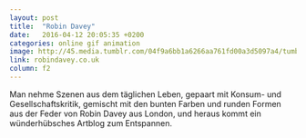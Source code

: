```yaml
---
layout: post
title:  "Robin Davey"
date:   2016-04-12 20:05:35 +0200
categories: online gif animation
image: http://45.media.tumblr.com/04f9a6bb1a6266aa761fd00a3d5097a4/tumblr_n7o5uemj4H1qhu3vxo1_r2_500.gif
link: robindavey.co.uk
column: f2
---
```


Man nehme Szenen aus dem täglichen Leben, gepaart mit Konsum- und Gesellschaftskritik, gemischt mit den bunten Farben und runden Formen aus der Feder von Robin Davey aus London, und heraus kommt ein wünderhübsches Artblog zum Entspannen.  
